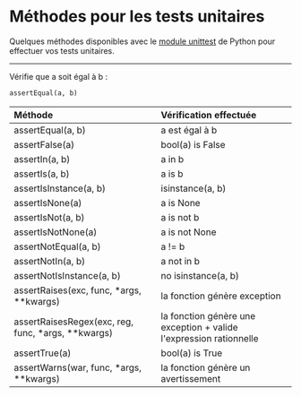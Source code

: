 # Méthodes pour les tests unitaires

Quelques méthodes disponibles avec le [module unittest](https://docs.python.org/3/library/unittest.html#unittest.TestCase) de Python pour effectuer vos tests unitaires.

---

Vérifie que a soit égal à b :

```python
assertEqual(a, b)
```

|Méthode|Vérification effectuée|
|:--|:--|
|assertEqual(a, b)|a est égal à b|
|assertFalse(a)|bool(a) is False|
|assertIn(a, b)|a in b|
|assertIs(a, b)|a is b|
|assertIsInstance(a, b)|isinstance(a, b)|
|assertIsNone(a)|a is None|
|assertIsNot(a, b)|a is not b|
|assertIsNotNone(a)|a is not None|
|assertNotEqual(a, b)|a != b|
|assertNotIn(a, b)|a not in b|
|assertNotIsInstance(a, b)|no isinstance(a, b)|
|assertRaises(exc, func, \*args, \*\*kwargs)|la fonction génère exception|
|assertRaisesRegex(exc, reg, func, \*args, \*\*kwargs)|la fonction génère une exception + valide l'expression rationnelle|
|assertTrue(a)|bool(a) is True|
|assertWarns(war, func, \*args, \*\*kwargs)|la fonction génère un avertissement|
